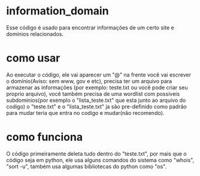 # information_domain
Esse código é usado para encontrar informações de um certo site e domínios relacionados.
# como usar
Ao executar o código, ele vai aparecer um "@" na frente você vai escrever o domínio(Aviso: sem www, gov e etc), precisa ter um arquivo para armazenar as informações (por exemplo: teste.txt ou você pode criar seu proprio arquivo), você também precisa de uma wordlist com possiveis subdomínios(por exemplo o "lista_teste.txt" que esta junto ao arquivo do codigo) o "teste.txt" e o "lista_teste.txt" ja são pre-definido como padrão para mudar teria que entra no codigo
e mudar(não recomendo).
# como funciona 
O código primeiramente deleta tudo dentro do "teste.txt", por mais que o código seja em python, ele usa alguns comandos do sistema como "whois", "sort -u", também usa algumas bibliotecas do python como "os".
